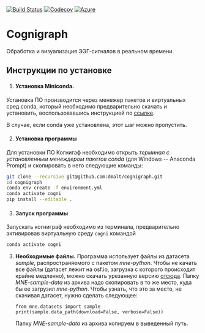 [![Build Status](https://travis-ci.com/Cognigraph/cognigraph.svg?branch=master)](https://travis-ci.com/Cognigraph/cognigraph)
[![Codecov](https://codecov.io/gh/Cognigraph/cognigraph/branch/master/graph/badge.svg)](https://codecov.io/gh/Cognigraph/cognigraph)
[![Azure](https://dev.azure.com/Cognigraph/cognigraph/_apis/build/status/Cognigraph.cognigraph?branchName=master)](https://dev.azure.com/Cognigraph/cognigraph/_build/latest?definitionId=1&branchName=master)
# Cognigraph
Обработка и визуализация ЭЭГ-сигналов в реальном времени.

## Инструкции по установке
1. #### Установка Miniconda. 
Установка ПО производится через менежер пакетов и виртуальных сред conda,
который необходимо предварительно скачать и установить, воспользовавшись
инструкцией по [ссылке](https://conda.io/projects/conda/en/latest/user-guide/install/index.html).

В случае, если conda уже установлена, этот шаг можно пропустить.

2. #### Установка программы
Для установки ПО Когнигаф необходимо открыть *терминал с
установленным менеждером пакетов conda* (для Windows -- Anaconda Prompt)
и скопировать в него следующие команды:

```bash
git clone --recursive git@github.com:dmalt/cognigraph.git
cd cognigraph
conda env create -f environment.yml
conda activate cogni
pip install --editable .
```

3. #### Запуск программы
Запускать когниграф необходимо из терминала,
предварительно активировав виртуальную среду `cogni` командой

```bash
conda activate cogni
```



3. **Необходимые файлы.**
Программа использует файлы из датасета _sample_, 
распространяемого с пакетом _mne-python_. Чтобы не качать все файлы (датасет
лежит на osf.io, загрузка с которого  происходит крайне медленно), можно скачать
урезанную версию 
[отсюда](https://drive.google.com/open?id=1D0jI_Z5EycI8JwJbYOAYdSycNGoarmP-). 
Папку _MNE-sample-data_ из архива надо скопировать в то же место, куда бы ее 
загрузил _mne-python_. Чтобы узнать, что это за место, не скачивая датасет, 
нужно сделать следующее: 

    ```
    from mne.datasets import sample
    print(sample.data_path(download=False, verbose=False))
    ```
    Папку _MNE-sample-data_ из архива копируем в выведенный путь.



